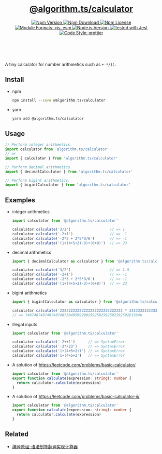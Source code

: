 <header>
  <h1 align="center">
    <a href="https://github.com/guanghechen/algorithm.ts/tree/@algorithm.ts/calculator@4.0.2/packages/calculator#readme">@algorithm.ts/calculator</a>
  </h1>
  <div align="center">
    <a href="https://www.npmjs.com/package/@algorithm.ts/calculator">
      <img
        alt="Npm Version"
        src="https://img.shields.io/npm/v/@algorithm.ts/calculator.svg"
      />
    </a>
    <a href="https://www.npmjs.com/package/@algorithm.ts/calculator">
      <img
        alt="Npm Download"
        src="https://img.shields.io/npm/dm/@algorithm.ts/calculator.svg"
      />
    </a>
    <a href="https://www.npmjs.com/package/@algorithm.ts/calculator">
      <img
        alt="Npm License"
        src="https://img.shields.io/npm/l/@algorithm.ts/calculator.svg"
      />
    </a>
    <a href="#install">
      <img
        alt="Module Formats: cjs, esm"
        src="https://img.shields.io/badge/module_formats-cjs%2C%20esm-green.svg"
      />
    </a>
    <a href="https://github.com/nodejs/node">
      <img
        alt="Node.js Version"
        src="https://img.shields.io/node/v/@algorithm.ts/calculator"
      />
    </a>
    <a href="https://github.com/facebook/jest">
      <img
        alt="Tested with Jest"
        src="https://img.shields.io/badge/tested_with-jest-9c465e.svg"
      />
    </a>
    <a href="https://github.com/prettier/prettier">
      <img
        alt="Code Style: prettier"
        src="https://img.shields.io/badge/code_style-prettier-ff69b4.svg?style=flat-square"
      />
    </a>
  </div>
</header>
<br/>

A tiny calculator for number arithmetics such as `+-*/()`.

## Install

- npm

  ```bash
  npm install --save @algorithm.ts/calculator
  ```

- yarn

  ```bash
  yarn add @algorithm.ts/calculator
  ```

## Usage

```typescript
// Perform integer arithmetics.
import calculator from 'algorithm.ts/calculator'
// or
import { calculator } from 'algorithm.ts/calculator'

// Perform decimal arithmetics.
import { decimalCalculator } from 'algorithm.ts/calculator'

// Perform bigint arithmetics.
import { bigintCalculator } from 'algorithm.ts/calculator'
```

## Examples

- integer arithmetics

  ```typescript
  import calculator from '@algorithm.ts/calculator'

  calculator.calculate('3/2')                  // => 1
  calculator.calculate('-2+1')                 // => -1
  calculator.calculate('-2*3 + 2*5*3/6')       // => -1
  calculator.calculate('(1+(4+5+2)-3)+(6+8)')  // => 23
  ```

- decimal arithmetics

  ```typescript
  import { decimalCalculator as calculator } from '@algorithm.ts/calculator'

  calculator.calculate('3/2')                  // => 1.5
  calculator.calculate('-2+1')                 // => -1
  calculator.calculate('-2*3 + 2*5*3/6')       // => -1
  calculator.calculate('(1+(4+5+2)-3)+(6+8)')  // => 23
  ```

- bigint arithmetics

  ```typescript
  import { bigintCalculator as calculator } from '@algorithm.ts/calculator'

  calculator.calculate('22222222222222222222222222222 * 3333333333333333333323232')
  // => 74074074074074074073849599999259259259259259259261504n
  ```

- Illegal inputs

  ```typescript
  import calculator from '@algorithm.ts/calculator'

  calculator.calculate('-2++1')      // => SyntaxError
  calculator.calculate('-2*/23')     // => SyntaxError
  calculator.calculate('1+(4+5+2))') // => SyntaxError
  calculator.calculate('1+(4+5+2')   // => SyntaxError
  ```

- A solution of https://leetcode.com/problems/basic-calculator/

  ```typescript
  import calculator from '@algorithm.ts/calculator'
  export function calculate(expression: string): number {
    return calculator.calculate(expression)
  }
  ```

- A solution of https://leetcode.com/problems/basic-calculator-ii/

  ```typescript
  import calculator from '@algorithm.ts/calculator'
  export function calculate(expression: string): number {
    return calculator.calculate(expression)
  }
  ```

## Related

- [编译原理-语法制导翻译实现计算器][calculate]

[homepage]: https://github.com/guanghechen/algorithm.ts/tree/release-3.x.x/packages/calculate#readme
[calculate]: https://me.guanghechen.com/post/fundamentals-of-compiling/exercise/
